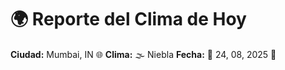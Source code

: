 # 🌍 Reporte del Clima de Hoy

**Ciudad:** Mumbai, IN 🌐
**Clima:** 🌫️ Niebla
**Fecha:** 📅 24, 08, 2025 🚀
